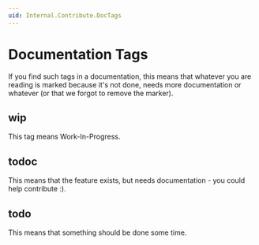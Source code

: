 ```yaml
---
uid: Internal.Contribute.DocTags
---
```


# Documentation Tags

If you find such tags in a documentation, this means that whatever you are reading is marked because it's not done, needs more documentation or whatever (or that we forgot to remove the marker).

## wip
This tag means Work-In-Progress.

## todoc
This means that the feature exists, but needs documentation - you could help contribute :). 

## todo
This means that something should be done some time.